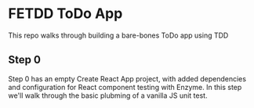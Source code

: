 # FETDD ToDo App

This repo walks through building a bare-bones ToDo app using TDD

## Step 0

Step 0 has an empty Create React App project, with added dependencies and configuration for React component testing with Enzyme.
In this step we'll walk through the basic plubming of a vanilla JS unit test.
